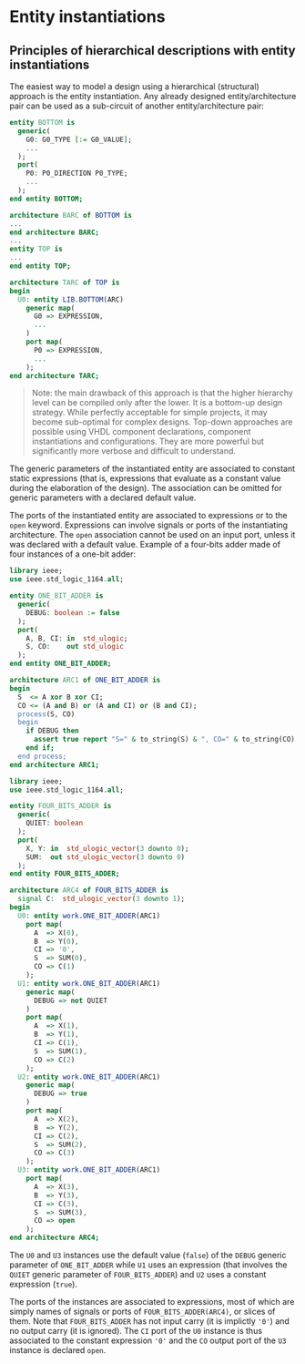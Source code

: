 <!--
Copyright (C) Telecom Paris
Copyright (C) Renaud Pacalet (renaud.pacalet@telecom-paris.fr)

This file must be used under the terms of the CeCILL. This source
file is licensed as described in the file COPYING, which you should
have received as part of this distribution. The terms are also
available at:
http://www.cecill.info/licences/Licence_CeCILL_V1.1-US.txt
-->

# Entity instantiations

## Principles of hierarchical descriptions with entity instantiations

The easiest way to model a design using a hierarchical (structural) approach is the entity instantiation. Any already designed entity/architecture pair can be used as a sub-circuit of another entity/architecture pair:

```vhdl
entity BOTTOM is
  generic(
    G0: G0_TYPE [:= G0_VALUE];
    ...
  );
  port(
    P0: P0_DIRECTION P0_TYPE;
    ...
  );
end entity BOTTOM;

architecture BARC of BOTTOM is
...
end architecture BARC;
...
entity TOP is
...
end entity TOP;

architecture TARC of TOP is
begin
  U0: entity LIB.BOTTOM(ARC)
    generic map(
      G0 => EXPRESSION,
      ...
    )
    port map(
      P0 => EXPRESSION,
      ...
    );
end architecture TARC;
```

> Note: the main drawback of this approach is that the higher hierarchy level can be compiled only after the lower. It is a bottom-up design strategy. While perfectly acceptable for simple projects, it may become sub-optimal for complex designs. Top-down approaches are possible using VHDL component declarations, component instantiations and configurations. They are more powerful but significantly more verbose and difficult to understand.

The generic parameters of the instantiated entity are associated to constant static expressions (that is, expressions that evaluate as a constant value during the elaboration of the design). The association can be omitted for generic parameters with a declared default value.

The ports of the instantiated entity are associated to expressions or to the `open` keyword. Expressions can involve signals or ports of the instantiating architecture. The `open` association cannot be used on an input port, unless it was declared with a default value. Example of a four-bits adder made of four instances of a one-bit adder:

```vhdl
library ieee;
use ieee.std_logic_1164.all;

entity ONE_BIT_ADDER is
  generic(
    DEBUG: boolean := false
  );
  port(
    A, B, CI: in  std_ulogic;
    S, CO:    out std_ulogic
  );
end entity ONE_BIT_ADDER;

architecture ARC1 of ONE_BIT_ADDER is
begin
  S  <= A xor B xor CI;
  CO <= (A and B) or (A and CI) or (B and CI);
  process(S, CO)
  begin
    if DEBUG then
      assert true report "S=" & to_string(S) & ", CO=" & to_string(CO) severity note;
    end if;
  end process;
end architecture ARC1;

library ieee;
use ieee.std_logic_1164.all;

entity FOUR_BITS_ADDER is
  generic(
    QUIET: boolean
  );
  port(
    X, Y: in  std_ulogic_vector(3 downto 0);
    SUM:  out std_ulogic_vector(3 downto 0)
  );
end entity FOUR_BITS_ADDER;

architecture ARC4 of FOUR_BITS_ADDER is
  signal C:  std_ulogic_vector(3 downto 1);
begin
  U0: entity work.ONE_BIT_ADDER(ARC1)
    port map(
      A  => X(0),
      B  => Y(0),
      CI => '0',
      S  => SUM(0),
      CO => C(1)
    );
  U1: entity work.ONE_BIT_ADDER(ARC1)
    generic map(
      DEBUG => not QUIET
    )
    port map(
      A  => X(1),
      B  => Y(1),
      CI => C(1),
      S  => SUM(1),
      CO => C(2)
    );
  U2: entity work.ONE_BIT_ADDER(ARC1)
    generic map(
      DEBUG => true
    )
    port map(
      A  => X(2),
      B  => Y(2),
      CI => C(2),
      S  => SUM(2),
      CO => C(3)
    );
  U3: entity work.ONE_BIT_ADDER(ARC1)
    port map(
      A  => X(3),
      B  => Y(3),
      CI => C(3),
      S  => SUM(3),
      CO => open
    );
end architecture ARC4;
```

The `U0` and `U3` instances use the default value (`false`) of the `DEBUG` generic parameter of `ONE_BIT_ADDER` while `U1` uses an expression (that involves the `QUIET` generic parameter of `FOUR_BITS_ADDER`) and `U2` uses a constant expression (`true`).

The ports of the instances are associated to expressions, most of which are simply names of signals or ports of `FOUR_BITS_ADDER(ARC4)`, or slices of them. Note that `FOUR_BITS_ADDER` has not input carry (it is implictly `'0'`) and no output carry (it is ignored). The `CI` port of the `U0` instance is thus associated to the constant expression `'0'` and the `CO` output port of the `U3` instance is declared `open`.

<!-- vim: set tabstop=4 softtabstop=4 shiftwidth=4 expandtab textwidth=0: -->
